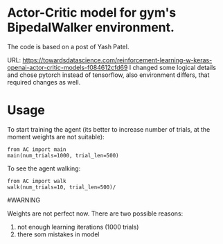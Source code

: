 # Actor-Critic model for gym's BipedalWalker environment.

The code is based on a post of Yash Patel.

URL: https://towardsdatascience.com/reinforcement-learning-w-keras-openai-actor-critic-models-f084612cfd69
I changed some logical details and chose pytorch instead of tensorflow, also environment differs, that required changes as well.


# Usage

To start training the agent (its better to increase number of trials, at the moment weights are not suitable):

```
from AC import main
main(num_trials=1000, trial_len=500)
```

To see the agent walking:

```
from AC import walk
walk(num_trials=10, trial_len=500)/
```

#WARNING 

Weights are not perfect now. There are two possible reasons:
1) not enough learning iterations (1000 trials)
2) there som mistakes in model

